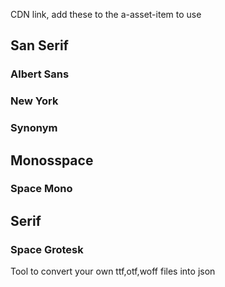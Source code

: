 CDN link, add these to the a-asset-item to use

## San Serif

### Albert Sans

### New York

### Synonym

## Monosspace

### Space Mono

## Serif

### Space Grotesk



Tool to convert your own ttf,otf,woff files into json
